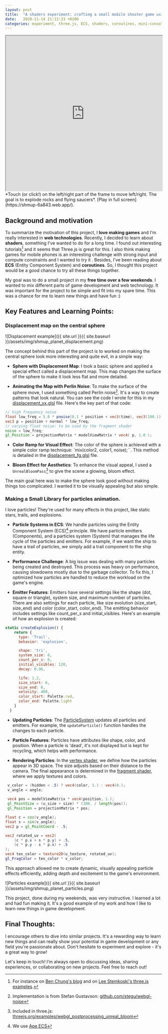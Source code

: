 ```yaml
---
layout: post
title:  "A shaders experiment: crafting a small mobile shooter game using three.js, ECS and Coroutines!"
date:   2020-11-14 21:12:33 +0100
categories: experiment, three.js, ECS, shaders, coroutines, mini-console
---
```


<iframe src="https://shmup-6a843.web.app" width="100%" height="500px"></iframe>
*Touch (or click!) on the left/right part of the frame to move left/right. The goal is to explode rocks and flying saucers*.
[Play in full screen](https://shmup-6a843.web.app/).

## Background and motivation

To summarize the motivation of this project, I **love making games** and I'm really interested in **web technologies**. Recently, I decided to learn about **shaders**, something I've wanted to do for a long time.
I found out interesting tutorials[^1] and it seems that Three.js is great for this.
I also think making games for mobile phones is an interesting challenge with strong input and compute constraints and I wanted to try it . 
Besides, I've been reading about **ECS** (Entity Component System) and **coroutines**. So, I thought this project would be a good chance to try all these things together.

My goal was to do a small project in my **free time over a few weekends**. I wanted to mix different parts of game development and web technology. It was important for the project to be simple and fit into my spare time. This was a chance for me to learn new things and have fun :)

## Key Features and Learning Points:

### Displacement map on the central sphere

![Displacement example]({{ site.url }}{{ site.baseurl }}/assets/img/shmup_planet_displacement.png)


The concept behind this part of the project is to worked on making the central sphere look more interesting and quite evil, in a simple way:

 - **Sphere with Displacement Map**: I took a basic sphere and applied a special effect called a displacement map. This map changes the surface of the sphere to make it look less flat and more detailed.

 - **Animating the Map with Perlin Noise**: To make the surface of the sphere move, I used something called Perlin noise[^2]. It's a way to create patterns that look natural. You can see the code I wrote for this in my [displacement_vx.glsl](https://github.com/clallier/shmup_planet/blob/master/src/shaders/displacement_vx.glsl) file. Here's the key part of that code:

 ```glsl
 // high frequency noise 
 float low_freq = 5.0 * pnoise(0.1 * position + vec3(time), vec3(100.));
 vec3 p = position + normal * low_freq;
 // varying float noise: to be used by the fragment shader
 noise = low_freq;
 gl_Position = projectionMatrix * modelViewMatrix * vec4( p, 1.0 );
 ```
 - **Color Ramp for Visual Effect**: The color of the sphere is achieved with a simple color ramp technique: `mix(color2, color1, noise);``. This method is detailed in the [displacement_fg.glsl](https://github.com/clallier/shmup_planet/blob/master/src/shaders/displacement_fg.glsl) file.

 - **Bloom Effect for Aesthetics**: To enhance the visual appeal, I used a `UnrealBloomPass`[^3] to give the scene a glowing, bloom effect.

The main goal here was to make the sphere look good without making things too complicated. I wanted it to be visually appealing but also simple.


### Making a Small Library for particles animation. 

I love particles! They're used for many effects in this project, like static stars, trails, and explosions.

 - **Particle Systems in ECS**: We handle particles using the Entity Component System (ECS)[^4] principle. We have particle emitters (Components), and a particles system (System) that manages the life cycle of the particles and emitters. For example, if we want the ship to have a trail of particles, we simply add a trail component to the ship entity.

- **Performance Challenge**: A big issue was dealing with many particles being created and destroyed. This process was heavy on performance, causing slowdowns mostly due to the garbage collector. To fix this, I optimized how particles are handled to reduce the workload on the game's engine.

- **Emitter Features**: Emitters have several settings like the shape (dot, square or triangle), system size, and maximum number of particles. There are also settings for each particle, like size evolution (size_start, size_end) and color (color_start, color_end). The emitting behavior includes settings like count_per_s and initial_visibles.
Here's an example of how an explosion is created:

```js
static createExplosion() {
    return {
      type: 'Trail',
      behavior: 'explosion',

      shape: 'tri',
      system_size: 6,
      count_per_s: 0,
      initial_visibles: 120,
      decay: 0.96,

      life: 1.2,
      size_start: 6,
      size_end: 0,
      velocity: 400,
      color_start: Palette.red,
      color_end: Palette.light
    }
  }
```

- **Updating Particles**: The [ParticleSystem](https://github.com/clallier/shmup_planet/blob/master/src/ecs/systems/particlessystem.js) updates all particles and emitters. For example, the `updateParticle()` function handles the changes to each particle.

- **Particle Features**: Particles have attributes like shape, color, and position. When a particle is 'dead', it's not displayed but is kept for recycling, which helps with performance.

- **Rendering Particles**: In the [vertex shader](https://github.com/clallier/shmup_planet/blob/master/src/shaders/particles_vx.glsl), we define how the particles appear in 3D space. The size adjusts based on their distance to the camera. The final appearance is determined in the [fragment shader](https://github.com/clallier/shmup_planet/blob/master/src/shaders/particles_fg.glsl), where we apply textures and colors.

```glsl
 v_color = (hidden < .5) ? vec4(color, 1.) : vec4(0.);
 v_angle = angle;
	
 vec4 pos = modelViewMatrix * vec4(position, 1.);
 gl_PointSize = (u_size + size) * (300. / length(pos));
 gl_Position = projectionMatrix * pos;
```

```glsl
float c = cos(v_angle);
float s = sin(v_angle);
vec2 p = gl_PointCoord - .5;

vec2 rotated_uv = vec2(
    (c * p.x + s * p.y) + .5, 
    (c * p.y - s * p.x) + .5
);
vec4 tex_color = texture2D(u_texture, rotated_uv);
gl_FragColor = tex_color * v_color;
```

This approach allowed me to create dynamic, visually appealing particle effects efficiently, adding depth and excitement to the game's environment.


![Particles example]({{ site.url }}{{ site.baseurl }}/assets/img/shmup_planet_particles.png)


This project, done during my weekends, was very instructive. I learned a lot and had fun making it. It's a good example of my work and how I like to learn new things in game development.

## Final Thoughts:
I encourage others to dive into similar projects. It's a rewarding way to learn new things and can really show your potential in game development or any field you're passionate about. Don't hesitate to experiment and explore - it's a great way to grow!

Let's keep in touch! I’m always open to discussing ideas, sharing experiences, or collaborating on new projects. Feel free to reach out!


[^1]: For instance on [Ben Chung's blog](http://benchung.com/basic-glsl-displacement-shader-three-js/) and on [Lee Stemkoski's three.js examples](http://stemkoski.github.io/Three.js/Particle-Engine.html).

[^2]: Implementation is from Stefan Gustavson: [github.com/stegu/webgl-noise](https://github.com/stegu/webgl-noise)

[^3]: Included in three.js: [threejs.org/examples/webgl_postprocessing_unreal_bloom](https://threejs.org/examples/webgl_postprocessing_unreal_bloom.html)

[^4]: We use [Ape ECS](https://github.com/fritzy/ape-ecs)